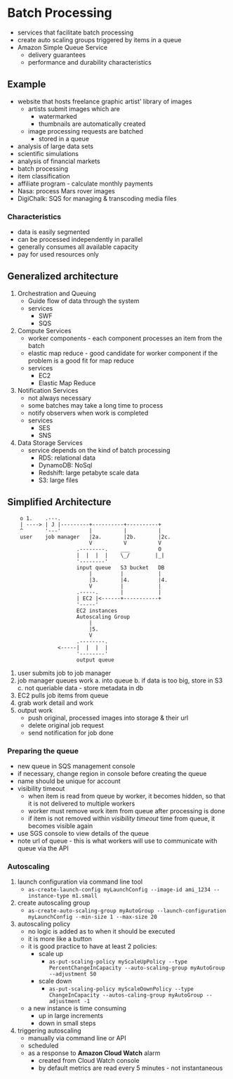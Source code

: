# Batch Processing
- services that facilitate batch processing
- create auto scaling groups triggered by items in a queue
- Amazon Simple Queue Service
    - delivery guarantees
    - performance and durability characteristics

## Example
- website that hosts freelance graphic artist' library of images
    - artists submit images which are
        - watermarked
        - thumbnails are automatically created
    - image processing requests are batched
        - stored in a queue
- analysis of large data sets
- scientific simulations
- analysis of financial markets
- batch processing
- item classification
- affiliate program - calculate monthly payments
- Nasa: process Mars rover images
- DigiChalk: SQS for managing & transcoding media files

### Characteristics
 - data is easily segmented
 - can be processed independently in parallel
 - generally consumes all available capacity
 - pay for used resources only

## Generalized architecture
1. Orchestration and Queuing
    - Guide flow of data through the system
    - services
        - SWF
        - SQS
2. Compute Services
    - worker components - each component processes an item from the batch
    - elastic map reduce - good candidate for worker component if the problem is a good fit for map reduce
    - services
        - EC2
        - Elastic Map Reduce
3. Notification Services
    - not always necessary
    - some batches may take a long time to process
    - notify observers when work is completed
    - services
        - SES
        - SNS
4. Data Storage Services
    - service depends on the kind of batch processing
        - RDS: relational data
        - DynamoDB: NoSql
        - Redshift: large petabyte scale data
        - S3: large files

## Simplified Architecture

        o 1.    .---.
        | ----> | J |---------+----------+----------+
        ^       '---'         |          |          |
        user    job manager   |2a.       |2b.       |2c.
                              V          V          V
                          .--------.    ___         O
                          |  |  |  |    \_/        |_|
                          '--------'                
                          input queue   S3 bucket   DB
                              |         |           |
                              |3.       |4.         |4.
                              V         |           |
                          .-----.       |           |
                          | EC2 |<------+-----------+
                          '-----'
                          EC2 instances
                          Autoscaling Group
                              |
                              |5.
                              V
                          .--------.
                    <-----|  |  |  |
                          '--------'
                          output queue
                          
1. user submits job to job manager
2. job manager queues work
    a. into queue
    b. if data is too big, store in S3
    c. not queriable data - store metadata in db
3. EC2 pulls job items from queue
4. grab work detail and work
5. output work
    - push original, processed images into storage & their url
    - delete original job request
    - send notification for job done

### Preparing the queue
- new queue in SQS management console
- if necessary, change region in console before creating the queue
- name should be unique for account
- visibility timeout
    - when item is read from queue by worker, it becomes hidden, so that it is not delivered to multiple workers
    - worker must remove work item from queue after processing is done
    - if item is not removed within *visibility timeout* time from queue, it becomes visible again
- use SGS console to view details of the queue
- note url of queue - this is what workers will use to communicate with queue via the API

### Autoscaling
1. launch configuration via command line tool
    - `as-create-launch-config myLaunchConfig --image-id ami_1234 --instance-type m1.small`
2. create autoscaling group
    - `as-create-auto-scaling-group myAutoGroup --launch-configuration myLaunchConfig --min-size 1 --max-size 20`
3. autoscaling policy
    - no logic is added as to when it should be executed
    - it is more like a button
    - it is good practice to have at least 2 policies:
        - scale up
            - `as-put-scaling-policy myScaleUpPolicy --type PercentChangeInCapacity --auto-scaling-group myAutoGroup --adjustment 50`
        - scale down
            - `as-put-scaling-policy myScaleDownPolicy --type ChangeInCapacity --autos-caling-group myAutoGroup --adjustment -1`
    - a new instance is time consuming
        - up in large increments
        - down in small steps
4. triggering autoscaling
    - manually via command line or API
    - scheduled
    - as a response to **Amazon Cloud Watch** alarm
        - created from Cloud Watch console
        - by default metrics are read every 5 minutes - not instantaneous
